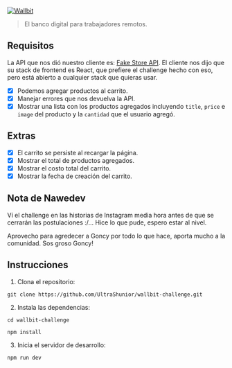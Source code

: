 [![Wallbit](./assets/logo.jpg)](https://wallbit.io/)

> El banco digital para trabajadores remotos.

## Requisitos

La API que nos dió nuestro cliente es: [Fake Store API](https://fakestoreapi.com/). El cliente nos dijo que su stack de frontend es React, que prefiere el challenge hecho con eso, pero está abierto a cualquier stack que quieras usar.

- [X] Podemos agregar productos al carrito.
- [X] Manejar errores que nos devuelva la API.
- [X] Mostrar una lista con los productos agregados incluyendo `title`, `price` e `image` del producto y la `cantidad` que el usuario agregó.

## Extras

- [X] El carrito se persiste al recargar la página.
- [X] Mostrar el total de productos agregados.
- [X] Mostrar el costo total del carrito.
- [X] Mostrar la fecha de creación del carrito.

## Nota de Nawedev

Ví el challenge en las historias de Instagram media hora antes de que se cerrarán las postulaciones :/... Hice lo que pude, espero estar al nivel.

Aprovecho para agredecer a Goncy por todo lo que hace, aporta mucho a la comunidad. Sos groso Goncy!

## Instrucciones


1. Clona el repositorio:

```shell
git clone https://github.com/UltraShunior/wallbit-challenge.git
```

2. Instala las dependencias:

```shell
cd wallbit-challenge

npm install
```

3. Inicia el servidor de desarrollo:

```shell
npm run dev
```
